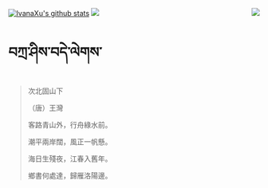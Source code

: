 [![IvanaXu's github stats](https://github-readme-stats.vercel.app/api?username=IvanaXu&show_icons=true&theme=vue-dark)](https://github.com/anuraghazra/github-readme-stats)
<img align="right" src="https://github-readme-stats.vercel.app/api/top-langs/?username=IvanaXu&langs_count=7&theme=graywhite" />
<img src="https://github-readme-stats.vercel.app/api/wakatime?username=IvanaXu&layout=compact&langs_count=6&theme=vue-dark&&custom_title=Programming Times(Jul 29 2021-)" />
# བཀྲ་ཤིས་བདེ་ལེགས་
> 次北固山下
> 
> （唐）王灣
> 
> 客路青山外，行舟綠水前。
> 
> 潮平兩岸闊，風正一帆懸。
> 
> 海日生殘夜，江春入舊年。
> 
> 鄉書何處達，歸雁洛陽邊。
>